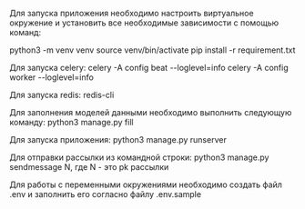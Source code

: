 Для запуска приложения необходимо настроить виртуальное окружение и установить все необходимые зависимости с помощью команд:

python3 -m venv venv 
source venv/bin/activate 
pip install -r requirement.txt

Для запуска celery: 
celery -A config beat --loglevel=info
celery -A config worker --loglevel=info

Для запуска redis: 
redis-cli

Для заполнения моделей данными необходимо выполнить следующую команду: 
python3 manage.py fill

Для запуска приложения: 
python3 manage.py runserver

Для отправки рассылки из командной строки: 
python3 manage.py sendmessage N, где N - это pk рассылки

Для работы с переменными окружениями необходимо создать файл .env и заполнить его согласно файлу .env.sample
